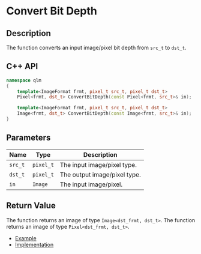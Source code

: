 # Convert Bit Depth

## Description
The function converts an input image/pixel bit depth from `src_t` to `dst_t`. 

## C++ API
```c++
namespace qlm
{
	template<ImageFormat frmt, pixel_t src_t, pixel_t dst_t>
	Pixel<frmt, dst_t> ConvertBitDepth(const Pixel<frmt, src_t>& in);

	template<ImageFormat frmt, pixel_t src_t, pixel_t dst_t>
	Image<frmt, dst_t> ConvertBitDepth(const Image<frmt, src_t>& in);
}
```

## Parameters

| Name       | Type           | Description                      |
|------------|----------------|----------------------------------|
| `src_t`    | `pixel_t`      | The input image/pixel type.      |
| `dst_t`    | `pixel_t`      | The output image/pixel type.     |
| `in`       | `Image`        | The input image/pixel.           |

## Return Value
The function returns an image of type `Image<dst_frmt, dst_t>`.
The function returns an image of type `Pixel<dst_frmt, dst_t>`.

* [Example](../../../Examples/Color%20Manipulation/ConvertBitDepth)
* [Implementation](../../../../code/ConvertBitDepth/ConvertBitDepth.cpp)
